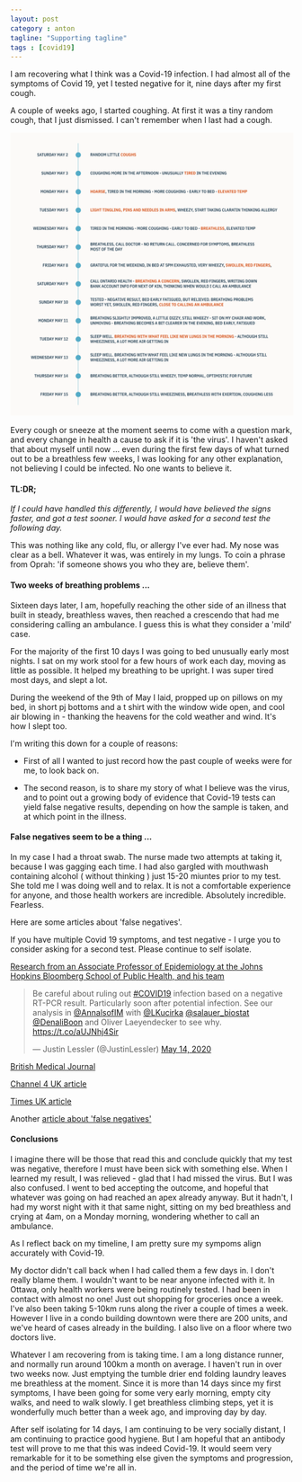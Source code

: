 ```yaml
---
layout: post
category : anton
tagline: "Supporting tagline"
tags : [covid19]
---
```


I am recovering what I think was a Covid-19 infection. I had almost all of the symptoms of Covid 19, yet I tested negative for it, nine days after my first cough.

A couple of weeks ago, I started coughing. At first it was a tiny random cough, that I just dismissed. I can't remember when I last had a cough. 

![](https://raw.githubusercontent.com/mcconville/blog/gh-pages/images/symptoms.png)

Every cough or sneeze at the moment seems to come with a question mark, and every change in health a cause to ask if it is 'the virus'. I haven't asked that about myself until now ... even during the first few days of what turned out to be a breathless few weeks, I was looking for any other explanation, not believing I could be infected. No one wants to believe it.

#### TL:DR; 

*If I could have handled this differently, I would have believed the signs faster, and got a test sooner. I would have asked for a second test the following day.*

This was nothing like any cold, flu, or allergy I've ever had. My nose was clear as a bell. Whatever it was, was entirely in my lungs. To coin a phrase from Oprah: 'if someone shows you who they are, believe them'.


#### Two weeks of breathing problems ... 

Sixteen days later, I am, hopefully reaching the other side of an illness that built in steady, breathless waves, then reached a crescendo that had me considering calling an ambulance. I guess this is what they consider a 'mild' case.

For the majority of the first 10 days I was going to bed unusually early most nights. I sat on my work stool for a few hours of work each day, moving as little as possible. It helped my breathing to be upright. I was super tired most days, and slept a lot.

During the weekend of the 9th of May I laid, propped up on pillows on my bed, in short pj bottoms and a t shirt with the window wide open, and cool air blowing in - thanking the heavens for the cold weather and wind. It's how I slept too.

I'm writing this down for a couple of reasons:

- First of all I wanted to just record how the past couple of weeks were for me, to look back on. 
 
 - The second reason, is to share my story of what I believe was the virus, and to point out a growing body of evidence that Covid-19 tests can yield false negative results, depending on how the sample is taken, and at which point in the illness.

#### False negatives seem to be a thing ...

In my case I had a throat swab. The nurse made two attempts at taking it, because I was gagging each time. I had also gargled with mouthwash containing alcohol ( without thinking ) just 15-20 miuntes prior to my test. She told me I was doing well and to relax. It is not a comfortable experience for anyone, and those health workers are incredible. Absolutely incredible. Fearless. 

Here are some articles about 'false negatives'. 

If you have multiple Covid 19 symptoms, and test negative - I urge you to consider asking for a second test. Please continue to self isolate.

[Research from an Associate Professor of Epidemiology at the Johns Hopkins Bloomberg School of Public Health, and his team](https://www.acpjournals.org/doi/10.7326/M20-1495)

<blockquote class="twitter-tweet"><p lang="en" dir="ltr">Be careful about ruling out <a href="https://twitter.com/hashtag/COVID19?src=hash&amp;ref_src=twsrc%5Etfw">#COVID19</a> infection based on a negative RT-PCR result. Particularly soon after potential infection. See our analysis in <a href="https://twitter.com/AnnalsofIM?ref_src=twsrc%5Etfw">@AnnalsofIM</a> with <a href="https://twitter.com/LKucirka?ref_src=twsrc%5Etfw">@LKucirka</a> <a href="https://twitter.com/salauer_biostat?ref_src=twsrc%5Etfw">@salauer_biostat</a> <a href="https://twitter.com/DenaliBoon?ref_src=twsrc%5Etfw">@DenaliBoon</a> and Oliver Laeyendecker to see why. <a href="https://t.co/aUJNhj4Sir">https://t.co/aUJNhj4Sir</a></p>&mdash; Justin Lessler (@JustinLessler) <a href="https://twitter.com/JustinLessler/status/1260732616841596929?ref_src=twsrc%5Etfw">May 14, 2020</a></blockquote> <script async src="https://platform.twitter.com/widgets.js" charset="utf-8"></script>

[British Medical Journal](https://www.bmj.com/content/369/bmj.m1808?utm_source=twitter&utm_medium=social&utm_term=hootsuite&utm_content=sme&utm_campaign=usage)

[Channel 4 UK article](https://www.channel4.com/news/factcheck/factcheck-how-reliable-are-the-uks-coronavirus-tests)

[Times UK article](https://www.thetimes.co.uk/edition/news/invasive-coronavirus-tests-fuelling-rise-in-false-negatives-6ctgwzzvg)

Another [article about 'false negatives'](https://www.healthline.com/health-news/false-negatives-covid19-tests-symptoms-assume-you-have-illness#How-false-negatives-happen)

#### Conclusions

I imagine there will be those that read this and conclude quickly that my test was negative, therefore I must have been sick with something else. When I learned my result, I was relieved - glad that I had missed the virus. But I was also confused. I went to bed accepting the outcome, and hopeful that whatever was going on had reached an apex already anyway. But it hadn't, I had my worst night with it that same night, sitting on my bed breathless and crying at 4am, on a Monday morning, wondering whether to call an ambulance. 

As I reflect back on my timeline, I am pretty sure my sympoms align accurately with Covid-19.

My doctor didn't call back when I had called them a few days in. I don't really blame them. I wouldn't want to be near anyone infected with it. In Ottawa, only health workers were being routinely tested. I had been in contact with almost no one! Just out shopping for groceries once a week. I've also been taking 5-10km runs along the river a couple of times a week. However I live in a condo building downtown were there are 200 units, and we've heard of cases already in the building. I also live on a floor where two doctors live.

Whatever I am recovering from is taking time. I am a long distance runner, and normally run around 100km a month on average. I haven't run in over two weeks now. Just emptying the tumble drier end folding laundry leaves me breathless at the moment. Since it is more than 14 days since my first symptoms, I have been going for some very early morning, empty city walks, and need to walk slowly. I get breathless climbing steps, yet it is wonderfully much better than a week ago, and improving day by day.

After self isolating for 14 days, I am continuing to be very socially distant, I am continuing to practice good hygiene. But I am hopeful that an antibody test will prove to me that this was indeed Covid-19. It would seem very remarkable for it to be something else given the symptoms and progression, and the period of time we're all in.